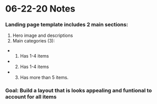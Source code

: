 # 06-22-20 Notes

### Landing page template includes 2 main sections:
1. Hero image and descriptions
2. Main categories (3):
  - 1. Has 1-4 items
  - 2. Has 1-4 items
  - 3. Has more than 5 items.
  
### Goal: Build a layout that is looks appealing and funtional to account for all items
